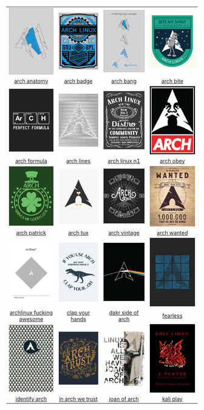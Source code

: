|  |  |  |  |
| :---: | :---: | :---: | :---: |
| ![arch-anatomy](.meta/thumbnails/arch-anatomy.png) | ![arch-badge](.meta/thumbnails/arch-badge.png) | ![arch-bang](.meta/thumbnails/arch-bang.png) | ![arch-bite](.meta/thumbnails/arch-bite.png) |
| [arch anatomy](arch-anatomy.png) | [arch badge](arch-badge.png) | [arch bang](arch-bang.png) | [arch bite](arch-bite.png) |
| ![arch-formula](.meta/thumbnails/arch-formula.png) | ![arch-lines](.meta/thumbnails/arch-lines.png) | ![arch-linux-n1](.meta/thumbnails/arch-linux-n1.png) | ![arch-obey](.meta/thumbnails/arch-obey.png) |
| [arch formula](arch-formula.png) | [arch lines](arch-lines.png) | [arch linux n1](arch-linux-n1.png) | [arch obey](arch-obey.png) |
| ![arch-patrick](.meta/thumbnails/arch-patrick.png) | ![arch-tux](.meta/thumbnails/arch-tux.png) | ![arch-vintage](.meta/thumbnails/arch-vintage.png) | ![arch-wanted](.meta/thumbnails/arch-wanted.png) |
| [arch patrick](arch-patrick.png) | [arch tux](arch-tux.png) | [arch vintage](arch-vintage.png) | [arch wanted](arch-wanted.png) |
| ![archlinux-fucking-awesome](.meta/thumbnails/archlinux-fucking-awesome.png) | ![clap-your-hands](.meta/thumbnails/clap-your-hands.png) | ![dakr-side-of-arch](.meta/thumbnails/dakr-side-of-arch.png) | ![fearless](.meta/thumbnails/fearless.png) |
| [archlinux fucking awesome](archlinux-fucking-awesome.png) | [clap your hands](clap-your-hands.png) | [dakr side of arch](dakr-side-of-arch.png) | [fearless](fearless.png) |
| ![identify-arch](.meta/thumbnails/identify-arch.png) | ![in-arch-we-trust](.meta/thumbnails/in-arch-we-trust.png) | ![joan-of-arch](.meta/thumbnails/joan-of-arch.png) | ![kali-play](.meta/thumbnails/kali-play.png) |
| [identify arch](identify-arch.png) | [in arch we trust](in-arch-we-trust.png) | [joan of arch](joan-of-arch.png) | [kali play](kali-play.png) |
